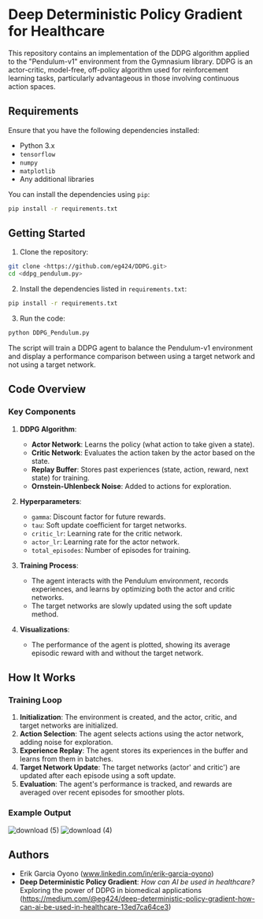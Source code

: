 
# Deep Deterministic Policy Gradient for Healthcare

This repository contains an implementation of the DDPG algorithm applied to the "Pendulum-v1" environment from the Gymnasium library. DDPG is an actor-critic, model-free, off-policy algorithm used for reinforcement learning tasks, particularly advantageous in those involving continuous action spaces.

## Requirements

Ensure that you have the following dependencies installed:

- Python 3.x
- `tensorflow`
- `numpy`
- `matplotlib`
- Any additional libraries

You can install the dependencies using `pip`:

```bash
pip install -r requirements.txt
```

## Getting Started

1. Clone the repository:

```bash
git clone <https://github.com/eg424/DDPG.git>
cd <ddpg_pendulum.py>
```

2. Install the dependencies listed in `requirements.txt`:

```bash
pip install -r requirements.txt
```

3. Run the code:

```bash
python DDPG_Pendulum.py
```

The script will train a DDPG agent to balance the Pendulum-v1 environment and display a performance comparison between using a target network and not using a target network.

## Code Overview

### Key Components

1. **DDPG Algorithm**: 
   - **Actor Network**: Learns the policy (what action to take given a state).
   - **Critic Network**: Evaluates the action taken by the actor based on the state.
   - **Replay Buffer**: Stores past experiences (state, action, reward, next state) for training.
   - **Ornstein-Uhlenbeck Noise**: Added to actions for exploration.

2. **Hyperparameters**:
   - `gamma`: Discount factor for future rewards.
   - `tau`: Soft update coefficient for target networks.
   - `critic_lr`: Learning rate for the critic network.
   - `actor_lr`: Learning rate for the actor network.
   - `total_episodes`: Number of episodes for training.

3. **Training Process**:
   - The agent interacts with the Pendulum environment, records experiences, and learns by optimizing both the actor and critic networks.
   - The target networks are slowly updated using the soft update method.

4. **Visualizations**:
   - The performance of the agent is plotted, showing its average episodic reward with and without the target network.

## How It Works

### Training Loop

1. **Initialization**: The environment is created, and the actor, critic, and target networks are initialized.
2. **Action Selection**: The agent selects actions using the actor network, adding noise for exploration.
3. **Experience Replay**: The agent stores its experiences in the buffer and learns from them in batches.
4. **Target Network Update**: The target networks (actor' and critic') are updated after each episode using a soft update.
5. **Evaluation**: The agent's performance is tracked, and rewards are averaged over recent episodes for smoother plots.

### Example Output

![download (5)](https://github.com/user-attachments/assets/332b6eb6-97c6-4318-a4a7-0cd377ed2f94)
![download (4)](https://github.com/user-attachments/assets/2620bfb4-a4b2-4c75-bb07-0423872b1caa)


## Authors

- Erik Garcia Oyono (www.linkedin.com/in/erik-garcia-oyono)
- **Deep Deterministic Policy Gradient**: *How can AI be used in healthcare?* Exploring the power of DDPG in biomedical applications (https://medium.com/@eg424/deep-deterministic-policy-gradient-how-can-ai-be-used-in-healthcare-13ed7ca64ce3)
